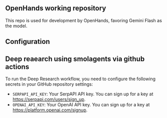 ## OpenHands working repository


This repo is used for development by OpenHands, favoring Gemini Flash as the model. 
## Configuration

## Deep reaearch using smolagents via github actions
To run the Deep Research workflow, you need to configure the following secrets in your GitHub repository settings:

- `SERPAPI_API_KEY`: Your SerpAPI API key. You can sign up for a key at https://serpapi.com/users/sign_up.
- `OPENAI_API_KEY`: Your OpenAI API key. You can sign up for a key at https://platform.openai.com/signup.
